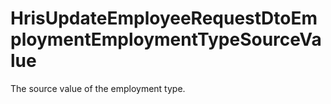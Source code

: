 # HrisUpdateEmployeeRequestDtoEmploymentEmploymentTypeSourceValue

The source value of the employment type.

